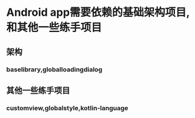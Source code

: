 # Android app需要依赖的基础架构项目,和其他一些练手项目

## 架构
### baselibrary,globalloadingdialog

## 其他一些练手项目
### customview,globalstyle,kotlin-language
